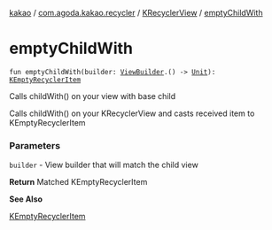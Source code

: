 [kakao](../../index.md) / [com.agoda.kakao.recycler](../index.md) / [KRecyclerView](index.md) / [emptyChildWith](./empty-child-with.md)

# emptyChildWith

`fun emptyChildWith(builder: `[`ViewBuilder`](../../com.agoda.kakao.common.builders/-view-builder/index.md)`.() -> `[`Unit`](https://kotlinlang.org/api/latest/jvm/stdlib/kotlin/-unit/index.html)`): `[`KEmptyRecyclerItem`](../-k-empty-recycler-item/index.md)

Calls childWith() on your view with base child

Calls childWith() on your KRecyclerView and casts received item to KEmptyRecyclerItem

### Parameters

`builder` - View builder that will match the child view

**Return**
Matched KEmptyRecyclerItem

**See Also**

[KEmptyRecyclerItem](../-k-empty-recycler-item/index.md)

